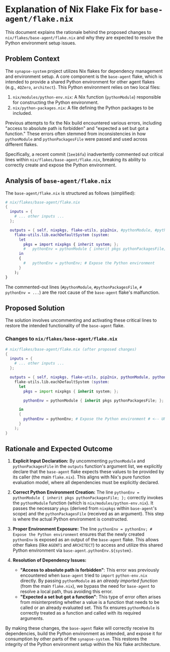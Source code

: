 # Explanation of Nix Flake Fix for `base-agent/flake.nix`

This document explains the rationale behind the proposed changes to `nix/flakes/base-agent/flake.nix` and why they are expected to resolve the Python environment setup issues.

## Problem Context

The `synapse-system` project utilizes Nix flakes for dependency management and environment setup. A core component is the `base-agent` flake, which is intended to provide a shared Python environment for other agent flakes (e.g., `4QZero`, `architect`). This Python environment relies on two local files:
1.  `nix/modules/python-env.nix`: A Nix function (`pythonModule`) responsible for constructing the Python environment.
2.  `nix/python-packages.nix`: A file defining the Python packages to be included.

Previous attempts to fix the Nix build encountered various errors, including "access to absolute path is forbidden" and "expected a set but got a function." These errors often stemmed from inconsistencies in how `pythonModule` and `pythonPackagesFile` were passed and used across different flakes.

Specifically, a recent commit (`1ee16fa`) inadvertently commented out critical lines within `nix/flakes/base-agent/flake.nix`, breaking its ability to correctly create and expose the Python environment.

## Analysis of `base-agent/flake.nix`

The `base-agent/flake.nix` is structured as follows (simplified):

```nix
# nix/flakes/base-agent/flake.nix
{
  inputs = {
    # ... other inputs ...
  };

  outputs = { self, nixpkgs, flake-utils, pip2nix, #pythonModule, #pythonPackagesFile, ... }:
    flake-utils.lib.eachDefaultSystem (system:
      let
        pkgs = import nixpkgs { inherit system; };
        #   pythonEnv = pythonModule { inherit pkgs pythonPackagesFile; };
      in
      {
        #   pythonEnv = pythonEnv; # Expose the Python environment
      }
    );
}
```

The commented-out lines (`#pythonModule`, `#pythonPackagesFile`, `#   pythonEnv = ...`) are the root cause of the `base-agent` flake's malfunction.

## Proposed Solution

The solution involves uncommenting and activating these critical lines to restore the intended functionality of the `base-agent` flake.

### Changes to `nix/flakes/base-agent/flake.nix`

```nix
# nix/flakes/base-agent/flake.nix (after proposed changes)
{
  inputs = {
    # ... other inputs ...
  };

  outputs = { self, nixpkgs, flake-utils, pip2nix, pythonModule, pythonPackagesFile, ... }: # <-- UNCOMMENTED
    flake-utils.lib.eachDefaultSystem (system:
      let
        pkgs = import nixpkgs { inherit system; };

        pythonEnv = pythonModule { inherit pkgs pythonPackagesFile; }; # <-- UNCOMMENTED

      in
      {
        pythonEnv = pythonEnv; # Expose the Python environment # <-- UNCOMMENTED
      }
    );
}
```

## Rationale and Expected Outcome

1.  **Explicit Input Declaration:** By uncommenting `pythonModule` and `pythonPackagesFile` in the `outputs` function's argument list, we explicitly declare that the `base-agent` flake expects these values to be provided by its caller (the main `flake.nix`). This aligns with Nix's pure function evaluation model, where all dependencies must be explicitly declared.

2.  **Correct Python Environment Creation:** The line `pythonEnv = pythonModule { inherit pkgs pythonPackagesFile; };` correctly invokes the `pythonModule` function (which is `nix/modules/python-env.nix`). It passes the necessary `pkgs` (derived from `nixpkgs` within `base-agent`'s scope) and the `pythonPackagesFile` (received as an argument). This step is where the actual Python environment is constructed.

3.  **Proper Environment Exposure:** The line `pythonEnv = pythonEnv; # Expose the Python environment` ensures that the newly created `pythonEnv` is exposed as an output of the `base-agent` flake. This allows other flakes (like `AGENT1` and `ARCHITECT`) to access and utilize this shared Python environment via `base-agent.pythonEnv.${system}`.

4.  **Resolution of Dependency Issues:**
    *   **"Access to absolute path is forbidden"**: This error was previously encountered when `base-agent` tried to `import` `python-env.nix` directly. By passing `pythonModule` as an *already imported function* (from the main `flake.nix`), we bypass the need for `base-agent` to resolve a local path, thus avoiding this error.
    *   **"Expected a set but got a function"**: This type of error often arises from misinterpreting whether a value is a function that needs to be called or an already evaluated set. This fix ensures `pythonModule` is correctly treated as a function and called with its required arguments.

By making these changes, the `base-agent` flake will correctly receive its dependencies, build the Python environment as intended, and expose it for consumption by other parts of the `synapse-system`. This restores the integrity of the Python environment setup within the Nix flake architecture.
